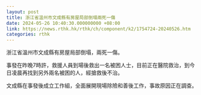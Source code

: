 ```yaml
---
layout: post
title: 浙江省溫州市文成縣有房屋局部倒塌兩死一傷
date: 2024-05-26 10:40:30.000000000 +08:00
link: https://news.rthk.hk/rthk/ch/component/k2/1754724-20240526.htm
categories: rthk
---
```


浙江省溫州市文成縣有房屋局部倒塌，兩死一傷。

事發在昨晚7時許，救援人員到場後救出一名被困人士，目前正在醫院救治，到今日凌晨再找到另外兩名被困的人，經搶救後不治。

文成縣在事發後成立工作組，全面展開現場除險和善後工作，事故原因正在調查。
